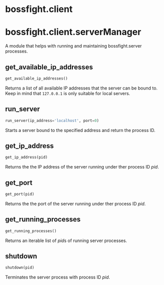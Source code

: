 <h1 id="bossfight.client">bossfight.client</h1>


<h1 id="bossfight.client.serverManager">bossfight.client.serverManager</h1>


A module that helps with running and maintaining bossfight.server processes.

<h2 id="bossfight.client.serverManager.get_available_ip_addresses">get_available_ip_addresses</h2>

```python
get_available_ip_addresses()
```

Returns a list of all available IP addresses that the server can be bound to.
Keep in mind that `127.0.0.1` is only suitable for local servers.

<h2 id="bossfight.client.serverManager.run_server">run_server</h2>

```python
run_server(ip_address='localhost', port=0)
```

Starts a server bound to the specified address and return the process ID.

<h2 id="bossfight.client.serverManager.get_ip_address">get_ip_address</h2>

```python
get_ip_address(pid)
```

Returns the the IP address of the server running under ther process ID *pid*.

<h2 id="bossfight.client.serverManager.get_port">get_port</h2>

```python
get_port(pid)
```

Returns the the port of the server running under ther process ID *pid*.

<h2 id="bossfight.client.serverManager.get_running_processes">get_running_processes</h2>

```python
get_running_processes()
```

Returns an iterable list of *pid*s of running server processes.

<h2 id="bossfight.client.serverManager.shutdown">shutdown</h2>

```python
shutdown(pid)
```

Terminates the server process with process ID *pid*.

